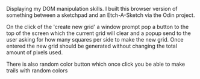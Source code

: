 Displaying my DOM manipulation skills. I built  this browser version of something between a sketchpad and an Etch-A-Sketch via the Odin project.

On the click of the 'create new grid' a window prompt pop a button to the top of the screen which  the current grid  will clear and a popup send to the user asking for how many squares per side to make the new grid. Once entered the new grid should be generated without changing the total amount of pixels used.

There is also random color button which once click you be able to make trails with random colors
